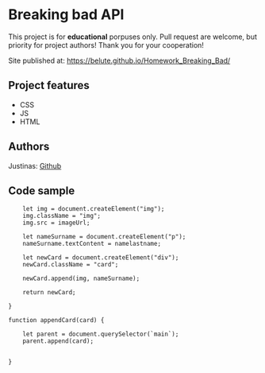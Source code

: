 

# Breaking bad API



This project is for **educational** porpuses only. Pull request are welcome, but priority for project authors! Thank you for your cooperation!

Site published at: https://belute.github.io/Homework_Breaking_Bad/


## Project features


-   CSS
-   JS
-   HTML

## Authors

Justinas: [Github](https://github.com/Belute)

## Code sample

```function createCard(imageUrl, namelastname) {
    let img = document.createElement("img");
    img.className = "img";
    img.src = imageUrl;

    let nameSurname = document.createElement("p");
    nameSurname.textContent = namelastname;

    let newCard = document.createElement("div");
    newCard.className = "card";

    newCard.append(img, nameSurname);

    return newCard;

}

function appendCard(card) {

    let parent = document.querySelector(`main`);
    parent.append(card);


}



```

